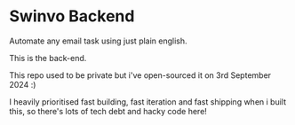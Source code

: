 # Swinvo Backend

Automate any email task using just plain english.

This is the back-end.

This repo used to be private but i've open-sourced it on 3rd September 2024 :)

I heavily prioritised fast building, fast iteration and fast shipping when i built this, so there's lots of tech debt and hacky code here!
